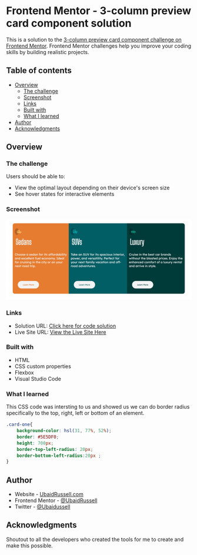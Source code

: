 # Frontend Mentor - 3-column preview card component solution

This is a solution to the [3-column preview card component challenge on Frontend Mentor](https://www.frontendmentor.io/challenges/3column-preview-card-component-pH92eAR2-). Frontend Mentor challenges help you improve your coding skills by building realistic projects. 

## Table of contents

- [Overview](#overview)
  - [The challenge](#the-challenge)
  - [Screenshot](#screenshot)
  - [Links](#links)
  - [Built with](#built-with)
  - [What I learned](#what-i-learned)
- [Author](#author)
- [Acknowledgments](#acknowledgments)


## Overview

### The challenge

Users should be able to:

- View the optimal layout depending on their device's screen size
- See hover states for interactive elements

### Screenshot

![Screen shot](images/3-column-card-screenshot.png)


### Links

- Solution URL: [Click here for code solution](https://github.com/UbaidRussell/3-column-preview-card-component)
- Live Site URL: [View the Live Site Here](https://ubaidrussell.com/3-column-preview-card-component/)


### Built with

- HTML
- CSS custom properties
- Flexbox
- Visual Studio Code


### What I learned
This CSS code was intersting to us and showed us we can do border radius specifically to the top, right, left or bottom of an element.
```css
.card-one{
    background-color: hsl(31, 77%, 52%);
    border: #5E5DF0;
    height: 700px;
    border-top-left-radius: 20px;
    border-bottom-left-radius:20px ;
}
```

## Author

- Website - [UbaidRussell.com](UbaidRussell.com)
- Frontend Mentor - [@UbaidRussell](https://www.frontendmentor.io/profile/UbaidRussell)
- Twitter - [@Ubaidussell](https://www.twitter.com/UbaidRussell)


## Acknowledgments
Shoutout to all the developers who created the tools for me to create and make this possible.